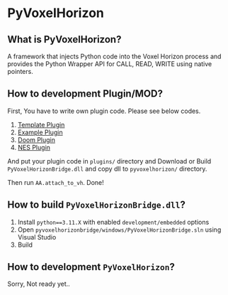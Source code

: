 # PyVoxelHorizon
## What is PyVoxelHorizon?
A framework that injects Python code into the Voxel Horizon process and provides the Python Wrapper API for CALL, READ, WRITE using native pointers.

## How to development Plugin/MOD?
First, You have to write own plugin code. Please see below codes.
1. [Template Plugin](samples/template_plugin/template_plugin.py)
2. [Example Plugin](samples/example_plugin/example_plugin.py)
3. [Doom Plugin](samples/doom_plugin/doom_plugin.py)
4. [NES Plugin](samples/nes_plugin/nes_plugin.py)

And put your plugin code in `plugins/` directory and Download or Build `PyVoxelHorizonBridge.dll` and copy dll to `pyvoxelhorizon/` directory.  

Then run `AA.attach_to_vh`. Done!

## How to build `PyVoxelHorizonBridge.dll`?
1. Install `python==3.11.X` with enabled `development/embedded` options
2. Open `pyvoxelhorizonbridge/windows/PyVoxelHorizonBridge.sln` using Visual Studio
3. Build

## How to development `PyVoxelHorizon`?
Sorry, Not ready yet..
